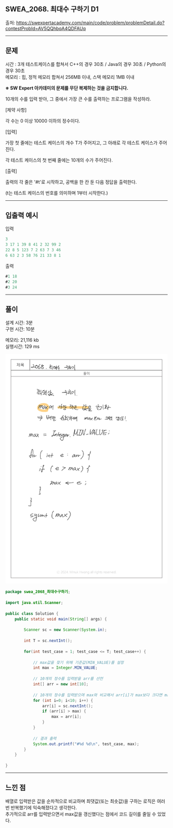 ## SWEA_2068. 최대수 구하기 D1

출처: https://swexpertacademy.com/main/code/problem/problemDetail.do?contestProbId=AV5QQhbqA4QDFAUq


---

## 문제
시간 : 3개 테스트케이스를 합쳐서 C++의 경우 30초 / Java의 경우 30초 / Python의 경우 30초  
메모리 : 힙, 정적 메모리 합쳐서 256MB 이내, 스택 메모리 1MB 이내

**※ SW Expert 아카데미의 문제를 무단 복제하는 것을 금지합니다.**

10개의 수를 입력 받아, 그 중에서 가장 큰 수를 출력하는 프로그램을 작성하라.


[제약 사항]

각 수는 0 이상 10000 이하의 정수이다.


[입력]

가장 첫 줄에는 테스트 케이스의 개수 T가 주어지고, 그 아래로 각 테스트 케이스가 주어진다.

각 테스트 케이스의 첫 번째 줄에는 10개의 수가 주어진다.


[출력]

출력의 각 줄은 '#t'로 시작하고, 공백을 한 칸 둔 다음 정답을 출력한다.

(t는 테스트 케이스의 번호를 의미하며 1부터 시작한다.)

---

## 입출력 예시

입력
```java
3
3 17 1 39 8 41 2 32 99 2
22 8 5 123 7 2 63 7 3 46
6 63 2 3 58 76 21 33 8 1   

```
 
 출력
 ```java
#1 18
#2 20
#3 24
 ```


---

## 풀이

설계 시간: 3분  
구현 시간: 10분

메모리: 21,116 kb  
실행시간: 129 ms  

<img src="./img/SWEA_2068.jpg">

```java
package swea_2068_최대수구하기;

import java.util.Scanner;

public class Solution {
	public static void main(String[] args) {
		
		Scanner sc = new Scanner(System.in);
		
		int T = sc.nextInt();
		
		for(int test_case = 1; test_case <= T; test_case++) {
			
			// max값을 찾기 위해 기준값(MIN_VALUE)를 설정
			int max = Integer.MIN_VALUE;
			
			// 10개의 정수를 입력받을 arr를 선언
			int[] arr = new int[10];
			
			// 10개의 정수를 입력받으며 max와 비교해서 arr[i]가 max보다 크다면 max를 갱신 
			for (int i=0; i<10; i++) {
				arr[i] = sc.nextInt();
				if (arr[i] > max) {
					max = arr[i];
				}
			}
			
			// 결과 출력
			System.out.printf("#%d %d\n", test_case, max);
		}
	}

}
```

---

## 느낀 점

배열로 입력받은 값을 순차적으로 비교하며 최댓값(또는 최솟값)을 구하는 로직은 여러 번 반복했기에 익숙해졌다고 생각한다.  
추가적으로 arr를 입력받으면서 max값을 갱신했다는 점에서 코드 길이를 줄일 수 있었다.
